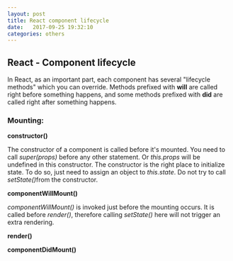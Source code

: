 ```yaml
---
layout: post
title: React component lifecycle
date:   2017-09-25 19:32:10
categories: others
---
```


<h2>React - Component lifecycle</h2>

<p>In React, as an important part, each component has several "lifecycle methods" which you can override. Methods prefixed with <strong>will</strong> are called right before something happens, and some methods prefixed with <strong>did</strong> are called right after something happens.</p>

<h3>Mounting:</h3>

<p><strong>constructor()</strong></p>
<p>The constructor of a component is called before it's mounted. You need to call <em>super(props)</em> before any other statement. Or <em>this.props</em> will be undefined in this constructor. The constructor is the right place to initialize state. To do so, just need to assign an object to <em>this.state</em>. Do not try to call <em>setState()</em>from the constructor.</p>

<p><strong>componentWillMount()</strong></p>
<p><em>componentWillMount()</em> is invoked just before the mounting occurs. It is called before <em>render()</em>, therefore calling <em>setState()</em> here will not trigger an extra rendering.</p>

<p><strong>render()</strong></p>

<p><strong>componentDidMount()</strong></p>
